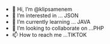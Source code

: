 - 👋 Hi, I’m @klipsamenem
- 👀 I’m interested in ... JSON
- 🌱 I’m currently learning ... JAVA
- 💞️ I’m looking to collaborate on ...PHP
- 📫 How to reach me ...TIKTOK

<!---
klipsamenem/klipsamenem is a ✨ special ✨ repository because its `README.md` (this file) appears on your GitHub profile.
You can click the Preview link to take a look at your changes.
--->
